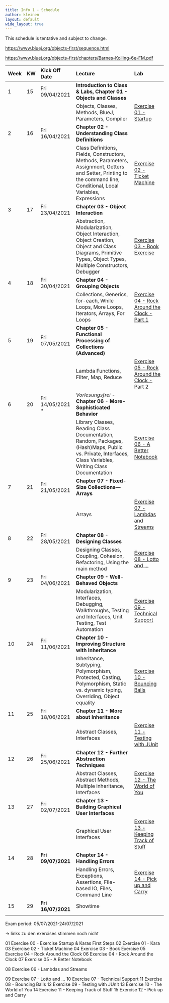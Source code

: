 ```yaml
---
title: Info 1 - Schedule
author: kleinen
layout: default
wide_layout: true
---
```



This schedule is tentative and subject to change.

https://www.bluej.org/objects-first/sequence.html

https://www.bluej.org/objects-first/chapters/Barnes-Kolling-6e-FM.pdf



| Week | KW  | Kick Off Date      | Lecture                                                                                                                                                               | Lab                                                                 |
|:---- |:--- |:------------------ |:--------------------------------------------------------------------------------------------------------------------------------------------------------------------- |:------------------------------------------------------------------- |
| 1    | 15  | Fri 09/04/2021     | **Introduction to Class & Labs, Chapter 01 - Objects and Classes**                                                                                                    |                                                                     |
|      |     |                    | Objects, Classes, Methods, BlueJ, Parameters, Compiler                                                                                                                | [Exercise 01 - Startup](../labs/exercise-00)                        |
| 2    | 16  | Fri 16/04/2021     | **Chapter 02 - Understanding Class Definitions**                                                                                                                      |                                                                     |
|      |     |                    | Class Definitions, Fields, Constructors, Methods, Parameters, Assignment, Getters and Setter, Printing to the command line, Conditional, Local Variables, Expressions | [Exercise 02 - Ticket Machine](../labs/exercise-02)                 |
| 3    | 17  | Fri 23/04/2021     | **Chapter 03 - Object Interaction**                                                                                                                                   |                                                                     |
|      |     |                    | Abstraction, Modularization, Object Interaction, Object Creation, Object and Class Diagrams, Primitive Types, Object Types, Multiple Constructors, Debugger           | [Exercise 03 - Book Exercise](../labs/exercise-03)                  |
| 4    | 18  | Fri 30/04/2021     | **Chapter 04 - Grouping Objects**                                                                                                                                     |                                                                     |
|      |     |                    | Collections, Generics, for-each, While Loops, More Loops, Iterators, Arrays, For Loops                                                                                | [Exercise 04 - Rock Around the Clock - Part 1](../labs/exercise-04) |
| 5    | 19  | Fri 07/05/2021     | **Chapter 05 - Functional Processing of Collections (Advanced)**                                                                                                      |                                                                     |
|      |     |                    | Lambda Functions, Filter, Map, Reduce                                                                                                                                 | [Exercise 05 - Rock Around the Clock - Part 2](../labs/exercise-04) |
| 6    | 20  | Fri 14/05/2021 *   | *Vorlesungsfrei* - **Chapter 06 - More-Sophisticated Behavior**                                                                                                       |                                                                     |
|      |     |                    | Library Classes, Reading Class Documentation, Random, Packages, (Hash)Maps, Public vs. Private, Interfaces, Class Variables, Writing Class Documentation              | [Exercise 06 - A Better Notebook](../labs/exercise-06)              |
| 7    | 21  | Fri 21/05/2021     | **Chapter 07 - Fixed-Size Collections—Arrays**                                                                                                                        |                                                                     |
|      |     |                    | Arrays                                                                                                                                                                | [Exercise 07 - Lambdas and Streams](../labs/exercise-07)            |
| 8    | 22  | Fri 28/05/2021     | **Chapter 08 - Designing Classes**                                                                                                                                    |                                                                     |
|      |     |                    | Designing Classes, Coupling, Cohesion, Refactoring, Using the main method                                                                                             | [Exercise 08 - Lotto and ...](../labs/exercise-08)                  |
| 9    | 23  | Fri 04/06/2021     | **Chapter 09 - Well-Behaved Objects**                                                                                                                                 |                                                                     |
|      |     |                    | Modularization, Interfaces, Debugging, Walkthroughs, Testing and Interfaces, Unit Testing, Test Automation                                                            | [Exercise 09 - Technical Support](../labs/exercise-09)              |
| 10   | 24  | Fri 11/06/2021     | **Chapter 10 - Improving Structure with Inheritance**                                                                                                                 |                                                                     |
|      |     |                    | Inheritance, Subtyping, Polymorphism, Protected, Casting, Polymorphism, Static vs. dynamic typing, Overriding, Object equality                                        | [Exercise 10 - Bouncing Balls](../labs/exercise-10)                 |
| 11   | 25  | Fri 18/06/2021     | **Chapter 11 - More about Inheritance**                                                                                                                               |                                                                     |
|      |     |                    | Abstract Classes, Interfaces                                                                                                                                          | [Exercise 11 - Testing with JUnit](../labs/exercise-11)             |
| 12   | 26  | Fri 25/06/2021     | **Chapter 12 - Further Abstraction Techniques**                                                                                                                       |                                                                     |
|      |     |                    | Abstract Classes, Abstract Methods, Multiple inheritance, Interfaces                                                                                                  | [Exercise 12 - The World of You](../labs/exercise-12)               |
| 13   | 27  | Fri 02/07/2021     | **Chapter 13 - Building Graphical User Interfaces**                                                                                                                   |                                                                     |
|      |     |                    | Graphical User Interfaces                                                                                                                                             | [Exercise 13 - Keeping Track of Stuff](../labs/exercise-13)         |
| 14   | 28  | **Fri 09/07/2021** | **Chapter 14 - Handling Errors**                                                                                                                                      |                                                                     |
|      |     |                    | Handling Errors, Exceptions, Assertions, File-based IO, Files, Command Line                                                                                           | [Exercise 14 - Pick up and Carry](../labs/exercise-14)              |
| 15   | 29  | **Fri 16/07/2021** | Showtime                                                                                                                                                              |                                                                     |
|      |     |                    |                                                                                                                                                                       |                                                                     |


Exam period: 05/07/2021-24/07/2021


-> links zu den exercises stimmen noch nicht


01 Exercise 00 - Exercise Startup & Karas First Steps
02 Exercise 01 - Kara
03 Exercise 02 - Ticket Machine
04 Exercise 03 - Book Exercise
05 Exercise 04 - Rock Around the Clock
06 Exercise 04 - Rock Around the Clock
07 Exercise 05 - A Better Notebook

08 Exercise 06 - Lambdas and Streams

09 Exercise 07 - Lotto and ...
10 Exercise 07 - Technical Support
11 Exercise 08 - Bouncing Balls
12 Exercise 09 - Testing with JUnit
13 Exercise 10 - The World of You
14 Exercise 11 - Keeping Track of Stuff
15 Exercise 12 - Pick up and Carry
